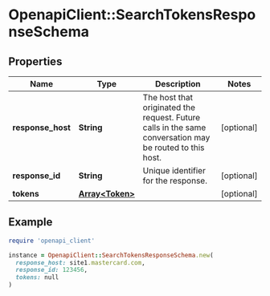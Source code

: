 # OpenapiClient::SearchTokensResponseSchema

## Properties

| Name | Type | Description | Notes |
| ---- | ---- | ----------- | ----- |
| **response_host** | **String** | The host that originated the request. Future calls in the same conversation may be routed to this host.  | [optional] |
| **response_id** | **String** | Unique identifier for the response.  | [optional] |
| **tokens** | [**Array&lt;Token&gt;**](Token.md) |  | [optional] |

## Example

```ruby
require 'openapi_client'

instance = OpenapiClient::SearchTokensResponseSchema.new(
  response_host: site1.mastercard.com,
  response_id: 123456,
  tokens: null
)
```

